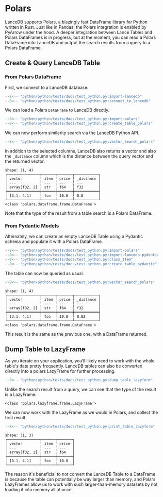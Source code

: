 # Polars

LanceDB supports [Polars](https://github.com/pola-rs/polars), a blazingly fast DataFrame library for Python written in Rust. Just like in Pandas, the Polars integration is enabled by PyArrow under the hood. A deeper integration between Lance Tables and Polars DataFrames is in progress, but at the moment, you can read a Polars DataFrame into LanceDB and output the search results from a query to a Polars DataFrame.


## Create & Query LanceDB Table

### From Polars DataFrame

First, we connect to a LanceDB database.


```py
--8<-- "python/python/tests/docs/test_python.py:import-lancedb"
--8<-- "python/python/tests/docs/test_python.py:connect_to_lancedb"
```

We can load a Polars `DataFrame` to LanceDB directly.

```py
--8<-- "python/python/tests/docs/test_python.py:import-polars"
--8<-- "python/python/tests/docs/test_python.py:create_table_polars"
```
We can now perform similarity search via the LanceDB Python API.

```py
--8<-- "python/python/tests/docs/test_python.py:vector_search_polars"
```

In addition to the selected columns, LanceDB also returns a vector
and also the `_distance` column which is the distance between the query
vector and the returned vector.

```
shape: (1, 4)
┌───────────────┬──────┬───────┬───────────┐
│ vector        ┆ item ┆ price ┆ _distance │
│ ---           ┆ ---  ┆ ---   ┆ ---       │
│ array[f32, 2] ┆ str  ┆ f64   ┆ f32       │
╞═══════════════╪══════╪═══════╪═══════════╡
│ [3.1, 4.1]    ┆ foo  ┆ 10.0  ┆ 0.0       │
└───────────────┴──────┴───────┴───────────┘
<class 'polars.dataframe.frame.DataFrame'>
```

Note that the type of the result from a table search is a Polars DataFrame.

### From Pydantic Models

Alternately, we can create an empty LanceDB Table using a Pydantic schema and populate it with a Polars DataFrame.

```py
--8<-- "python/python/tests/docs/test_python.py:import-polars"
--8<-- "python/python/tests/docs/test_python.py:import-lancedb-pydantic"
--8<-- "python/python/tests/docs/test_python.py:class_Item"
--8<-- "python/python/tests/docs/test_python.py:create_table_pydantic"
```

The table can now be queried as usual.

```py
--8<-- "python/python/tests/docs/test_python.py:vector_search_polars"
```

```
shape: (1, 4)
┌───────────────┬──────┬───────┬───────────┐
│ vector        ┆ item ┆ price ┆ _distance │
│ ---           ┆ ---  ┆ ---   ┆ ---       │
│ array[f32, 2] ┆ str  ┆ f64   ┆ f32       │
╞═══════════════╪══════╪═══════╪═══════════╡
│ [3.1, 4.1]    ┆ foo  ┆ 10.0  ┆ 0.02      │
└───────────────┴──────┴───────┴───────────┘
<class 'polars.dataframe.frame.DataFrame'>
```

This result is the same as the previous one, with a DataFrame returned.

## Dump Table to LazyFrame

As you iterate on your application, you'll likely need to work with the whole table's data pretty frequently.
LanceDB tables can also be converted directly into a polars LazyFrame for further processing.

```python
--8<-- "python/python/tests/docs/test_python.py:dump_table_lazyform"
```

Unlike the search result from a query, we can see that the type of the result is a LazyFrame.

```
<class 'polars.lazyframe.frame.LazyFrame'>
```

We can now work with the LazyFrame as we would in Polars, and collect the first result.

```python
--8<-- "python/python/tests/docs/test_python.py:print_table_lazyform"
```

```
shape: (1, 3)
┌───────────────┬──────┬───────┐
│ vector        ┆ item ┆ price │
│ ---           ┆ ---  ┆ ---   │
│ array[f32, 2] ┆ str  ┆ f64   │
╞═══════════════╪══════╪═══════╡
│ [3.1, 4.1]    ┆ foo  ┆ 10.0  │
└───────────────┴──────┴───────┘
```

The reason it's beneficial to not convert the LanceDB Table
to a DataFrame is because the table can potentially be way larger
than memory, and Polars LazyFrames allow us to work with such
larger-than-memory datasets by not loading it into memory all at once.

